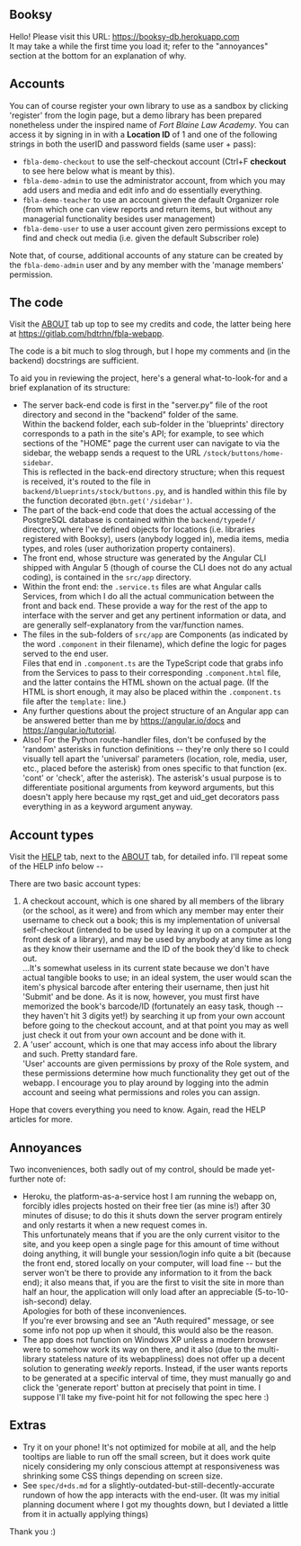 ## Booksy

Hello! Please visit this URL: https://booksy-db.herokuapp.com  
It may take a while the first time you load it; refer to the "annoyances" section at the bottom for
an explanation of why.

## Accounts

You can of course register your own library to use as a sandbox by clicking 'register' from the login page, but a demo library has
been prepared nonetheless under the inspired name of *Fort Blaine Law Academy*. You can access it by signing in in with a
**Location ID** of 1 and one of the following strings in both the userID and password fields (same user + pass):
* `fbla-demo-checkout` to use the self-checkout account (Ctrl+F **checkout** to see here below what is meant by this).
* `fbla-demo-admin` to use the administrator account, from which you may add users and media and edit info and
   do essentially everything.
* `fbla-demo-teacher` to use an account given the default Organizer role (from which one can view reports and return
   items, but without any managerial functionality besides user management)
* `fbla-demo-user` to use a user account given zero permissions except to find and check out media (i.e. given
   the default Subscriber role)
 
Note that, of course, additional accounts of any stature can be created by the `fbla-demo-admin` user and by any member with the 'manage members' permission.

## The code

Visit the [ABOUT](https://booksy-db.herokuapp.com/about) tab up top to see my credits and code, the latter being here at https://gitlab.com/hdtrhn/fbla-webapp.

The code is a bit much to slog through, but I hope my comments and (in the backend) docstrings are sufficient.

To aid you in reviewing the project, here's a general what-to-look-for and a brief explanation of its structure:
* The server back-end code is first in the "server.py" file of the root directory and second in the "backend" folder of the same.  
  Within the backend folder, each sub-folder in the 'blueprints' directory corresponds to a path in the site's API;
  for example, to see which sections of the "HOME" page the current user can navigate to via the sidebar, the webapp sends a request to the URL
  `/stock/buttons/home-sidebar`.  
  This is reflected in the back-end directory structure; when this request is received, it's routed to the file in
  `backend/blueprints/stock/buttons.py`, and is handled within this file by the function decorated `@btn.get('/sidebar')`.
* The part of the back-end code that does the actual accessing of the PostgreSQL database is contained within
  the `backend/typedef/` directory, where I've defined objects for locations (i.e. libraries registered with Booksy),
  users (anybody logged in), media items, media types, and roles (user authorization property containers).
* The front end, whose structure was generated by the Angular CLI shipped with Angular 5 (though of course the CLI
  does not do any actual coding), is contained in the `src/app` directory.
* Within the front end: the `.service.ts` files are what Angular calls Services, from which I do all the actual
  communication between the front and back end. These provide a way for the rest of the app to interface with the
  server and get any pertinent information or data, and are generally self-explanatory from the var/function names.
* The files in the sub-folders of `src/app` are Components (as indicated by the word `.component` in their
  filename), which define the logic for pages served to the end user.  
  Files that end in `.component.ts` are the TypeScript code that grabs info from the Services to pass to their corresponding
  `.component.html` file, and the latter contains the HTML shown on the actual page. (If the HTML is short enough, it may
  also be placed within the `.component.ts` file after the `template:` line.)
* Any further questions about the project structure of an Angular app can be answered better than me by
  https://angular.io/docs and https://angular.io/tutorial.
* Also! For the Python route-handler files, don't be confused by the 'random' asterisks in function definitions -- they're only there
  so I could visually tell apart the 'universal' parameters (location, role, media, user, etc., placed before the asterisk) from ones
  specific to that function (ex. 'cont' or 'check', after the asterisk). The asterisk's usual purpose is to differentiate positional
  arguments from keyword arguments, but this doesn't apply here because my rqst\_get and uid\_get decorators pass everything in
  as a keyword argument anyway.


## Account types

Visit the [HELP](https://booksy-db.herokuapp.com/help) tab, next to the [ABOUT](https://booksy-db.herokuapp.com/about) tab, for detailed info. I'll repeat some of the HELP info below --
 
There are two basic account types:
1. A checkout account, which is one shared by all members of the library (or the school, as it were) and from which any
member may enter their username to check out a book; this is my implementation of universal self-checkout (intended
to be used by leaving it up on a computer at the front desk of a library), and may be used by anybody at any time as
long as they know their username and the ID of the book they'd like to check out.  
...It's somewhat useless in its current
state because we don't have actual tangible books to use; in an ideal system, the user would scan the item's physical
barcode after entering their username, then just hit 'Submit' and be done. As it is now, however,
you must first have memorized the book's barcode/ID (fortunately an easy task, though -- they haven't hit 3 digits yet!)
by searching it up from your own account before going to the checkout account, and at that point you
may as well just check it out from your own account and be done with it.
2. A 'user' account, which is one that may access info about the library and such. Pretty standard fare.  
'User' accounts are given permissions by proxy of the Role system, and these permissions determine how much
functionality they get out of the webapp. I encourage you to play around by logging into the admin account and
seeing what permissions and roles you can assign.
 
Hope that covers everything you need to know. Again, read the HELP articles for more.

## Annoyances

Two inconveniences, both sadly out of my control, should be made yet-further note of:
- Heroku, the platform-as-a-service host I am running the webapp on, forcibly idles projects hosted on their free tier
  (as mine is!) after 30 minutes of disuse; to do this it shuts down the server program entirely and only restarts it
  when a new request comes in.  
  This unfortunately means that if you are the only current visitor to the site, and you
  keep open a single page for this amount of time without doing anything, it will bungle your session/login info quite a bit (because the
  front end, stored locally on your computer, will load fine -- but the server won't be there to provide any information
  to it from the back end); it also means that, if you are the first to visit the site in more than half an hour, the
  application will only load after an appreciable (5-to-10-ish-second) delay.  
  Apologies for both of these inconveniences.  
  If you're ever browsing and see an "Auth required" message, or see some info not pop up when it should,
  this would also be the reason.
- The app does not function on Windows XP unless a modern browser were to somehow work its way on there, and it also (due to the
  multi-library stateless nature of its webappliness) does not offer up a decent solution to generating *weekly* reports. Instead, if the
  user wants reports to be generated at a specific interval of time, they must manually go and click the 'generate report' button
  at precisely that point in time. I suppose I'll take my five-point hit for not following the spec here :)

## Extras
- Try it on your phone! It's not optimized for mobile at all, and the help tooltips are liable to run off the small screen, but it does work quite
 nicely considering my only conscious attempt at responsiveness was shrinking some CSS things depending on screen size.
- See `spec/d+ds.md` for a slightly-outdated-but-still-decently-accurate rundown of how the app interacts with the end-user. (It was my initial
  planning document where I got my thoughts down, but I deviated a little from it in actually applying things)

Thank you :)

